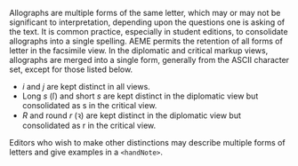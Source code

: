 Allographs are multiple forms of the same letter, which may or may not be significant to interpretation, depending upon the questions one is asking of the text. It is common practice, especially in student editions, to consolidate allographs into a single spelling. AEME permits the retention of all forms of letter in the facsimile view. In the diplomatic and critical markup views, allographs are merged into a single form, generally from the ASCII character set, except for those listed below.

* *i* and *j* are kept distinct in all views.
* Long *s* (ſ) and short *s* are kept distinct in the diplomatic view but consolidated as s in the critical view.
* *R* and round *r* (ꝛ) are kept distinct in the diplomatic view but consolidated as r in the critical view.

Editors who wish to make other distinctions may describe multiple forms of letters and give examples in a `<handNote>`.
